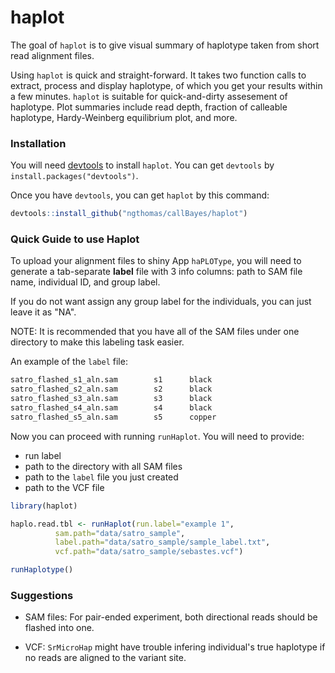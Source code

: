 # haplot   

The goal of `haplot` is to give visual summary of haplotype taken from short read alignment files.

Using `haplot` is quick and straight-forward. It takes two function calls to extract, process and display haplotype, of which you get your results within a few minutes. `haplot` is suitable for quick-and-dirty assesement of haplotype. Plot summaries include read depth, fraction of calleable haplotype, Hardy-Weinberg equilibrium plot, and more.   

### Installation

You will need [devtools](https://github.com/hadley/devtools) to install `haplot`. You can get `devtools` by `install.packages("devtools")`.

Once you have `devtools`, you can get `haplot` by this command:
```r
devtools::install_github("ngthomas/callBayes/haplot")
```


### Quick Guide to use Haplot

To upload your alignment files to shiny App `haPLOType`, you will need to generate a tab-separate **label** file with 3 info columns: path to SAM file name, individual ID, and group label. 

If you do not want assign any group label for the individuals, you can just leave it as "NA". 

NOTE: It is recommended that you have all of the SAM files under one directory to make this labeling task easier.

An example of the `label` file:
```txt
satro_flashed_s1_aln.sam        s1      black
satro_flashed_s2_aln.sam        s2      black
satro_flashed_s3_aln.sam        s3      black
satro_flashed_s4_aln.sam        s4      black
satro_flashed_s5_aln.sam        s5      copper
``` 
  
  
Now you can proceed with running `runHaplot`. You will need to provide:

 * run label 
 * path to the directory with all SAM files 
 * path to the `label` file you just created
 * path to the VCF file  
  
  
```R
library(haplot)

haplo.read.tbl <- runHaplot(run.label="example 1", 
          sam.path="data/satro_sample",
          label.path="data/satro_sample/sample_label.txt",
          vcf.path="data/satro_sample/sebastes.vcf")

runHaplotype()
```


### Suggestions
- SAM files: For pair-ended experiment, both directional reads should be flashed into one.

- VCF: `SrMicroHap` might have trouble infering individual's true haplotype if no reads are aligned to the variant site.

